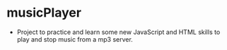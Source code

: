 # musicPlayer

* Project to practice and learn some new JavaScript and HTML skills to play and stop music from a mp3 server.
